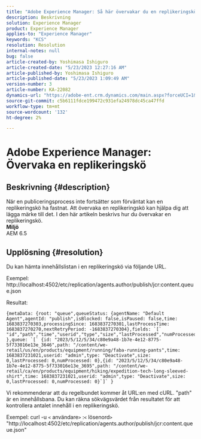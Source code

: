 ```yaml
---
title: "Adobe Experience Manager: Så här övervakar du en replikeringskö"
description: Beskrivning
solution: Experience Manager
product: Experience Manager
applies-to: "Experience Manager"
keywords: "KCS"
resolution: Resolution
internal-notes: null
bug: false
article-created-by: Yoshimasa Ishiguro
article-created-date: "5/23/2023 12:27:16 AM"
article-published-by: Yoshimasa Ishiguro
article-published-date: "5/23/2023 1:09:49 AM"
version-number: 3
article-number: KA-22082
dynamics-url: "https://adobe-ent.crm.dynamics.com/main.aspx?forceUCI=1&pagetype=entityrecord&etn=knowledgearticle&id=814a388b-00f9-ed11-8849-6045bd006a22"
source-git-commit: c5b6111fdce199472c931efa24978dc45ca47ffd
workflow-type: tm+mt
source-wordcount: '132'
ht-degree: 2%

---
```


# Adobe Experience Manager: Övervaka en replikeringskö

## Beskrivning {#description}

När en publiceringsprocess inte fortsätter som förväntat kan en replikeringskö ha fastnat. Att övervaka en replikeringskö kan hjälpa dig att lägga märke till det. I den här artikeln beskrivs hur du övervakar en replikeringskö.
 <br><b>Miljö</b><br>AEM 6.5

## Upplösning {#resolution}


Du kan hämta innehållslistan i en replikeringskö via följande URL.

Exempel: http://localhost:4502/etc/replication/agents.author/publish/jcr:content.queue.json

Resultat:




```
{metaData: {root: "queue",queueStatus: {agentName: "Default Agent",agentId: "publish",isBlocked: false,isPaused: false,time: 1683837270303,processingSince: 1683837270301,lastProcessTime: 1683837270270,nextRetryPeriod: -1683837270304},fields: `[` "id","path","time","userid","type","size","lastProcessed","numProcessed"`]` },queue: `[` {id: "2023/5/12/5/34/c80e9a48-1b7e-4e12-8775-5f733016e13e_3646",path: "/content/we-retail/us/en/products/equipment/running/faba-running-pants",time: 1683837231021,userid: "admin",type: "Deactivate",size: 0,lastProcessed: 0,numProcessed: 0},{id: "2023/5/12/5/34/c80e9a48-1b7e-4e12-8775-5f733016e13e_3695",path: "/content/we-retail/ca/en/products/equipment/hiking/expedition-tech-long-sleeved-shirt",time: 1683837231021,userid: "admin",type: "Deactivate",size: 0,lastProcessed: 0,numProcessed: 0}`]` }
```






Vi rekommenderar att du regelbundet kommer åt URL:en med cURL. &quot;path&quot; är en innehållsbana. Du kan räkna sökvägsvärdet från resultatet för att kontrollera antalet innehåll i en replikeringskö.

Exempel: curl -u `<` användare`>` :`<` lösenord`>`  &quot;http://localhost:4502/etc/replication/agents.author/publish/jcr:content.queue.json&quot;
